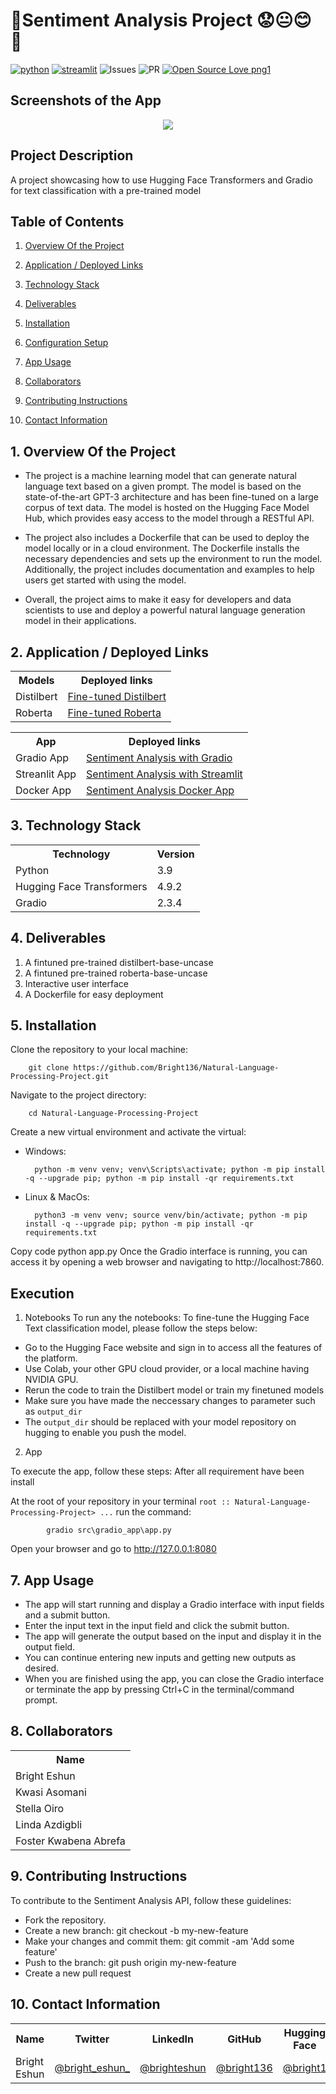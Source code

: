# 🚀Sentiment Analysis Project 😟😐😊 🚀


[![python](https://img.shields.io/badge/Python-3776AB?style=for-the-badge&logo=python&logoColor=white)](https://img.shields.io/badge/Python-3776AB?style=for-the-badge&logo=python&logoColor=white)
[![streamlit](https://img.shields.io/badge/Streamlit-3776AB?style=for-the-badge&logo=streamlit&logoColor=red)](https://img.shields.io/badge/Streamlit-3776AB?style=for-the-badge&logo=streamlit&logoColor=white)
![Issues](https://img.shields.io/github/issues/eaedk/streamlit-iris-app?style=for-the-badge&logo=appveyor)
![PR](https://img.shields.io/github/issues-pr/eaedk/streamlit-iris-app?style=for-the-badge&logo=appveyor)
[![Open Source Love png1](https://badges.frapsoft.com/os/v1/open-source.png?v=103)](https://github.com/ellerbrock/open-source-badges/)


## Screenshots of the App
<div align='center'> 
    <img src="https://drive.google.com/uc?export=view&id=1Ku4QP_1MxXwci791Hat6o7w9C7BNjC5i"/>

</div>



## Project Description 
A project showcasing how to use Hugging Face Transformers and Gradio for text classification with a pre-trained model


## Table of Contents
1. [Overview Of the Project](#overview)

2. [Application / Deployed Links](#application)

3. [Technology Stack](#technology)

4. [Deliverables](#deliverables)

5. [Installation](#installation)

6. [Configuration Setup](#setup)

7. [App Usage](#usage)

8. [Collaborators](#collaborators)

9. [Contributing Instructions](#instructions)

10. [Contact Information](#ontact)


## 1. Overview Of the Project <a name="overview"></a>
- The project is a machine learning model that can generate natural language text based on a given prompt. The model is based on the state-of-the-art GPT-3 architecture and has been fine-tuned on a large corpus of text data. The model is hosted on the Hugging Face Model Hub, which provides easy access to the model through a RESTful API.

- The project also includes a Dockerfile that can be used to deploy the model locally or in a cloud environment. The Dockerfile installs the necessary dependencies and sets up the environment to run the model. Additionally, the project includes documentation and examples to help users get started with using the model.

- Overall, the project aims to make it easy for developers and data scientists to use and deploy a powerful natural language generation model in their applications.
## 2. Application / Deployed Links <a name="application"></a>
<table>
  <tr>
    <th>Models</th>
    <th>Deployed links</th>
  </tr>
  <tr>
    <td>Distilbert</td>
    <td><a href="https://huggingface.co/bright1/fine-tuned-distilbert-base-uncased">Fine-tuned Distilbert</a></td>
  </tr>
  <tr>
    <td>Roberta</td>
    <td><a href="https://huggingface.co/bright1/fine-tuned-twitter-Roberta-base-sentiment">Fine-tuned Roberta</a></td>
  </tr>
</table>

<table>
  <tr>
    <th>App</th>
    <th>Deployed links</th>
  </tr>
  <tr>
    <td>Gradio App</td>
    <td><a href="https://huggingface.co/spaces/bright1/sentiment-analysis-app-gradio">Sentiment Analysis with Gradio</a></td>
  </tr>
  <tr>
    <td>Streanlit App</td>
    <td><a href="https://huggingface.co/spaces/bright1/sentiment-analysis-app-streamlit">Sentiment Analysis with Streamlit</a></td>
  </tr>
  <tr>
    <td>Docker App</td>
    <td><a href="https://huggingface.co/spaces/bright1/MyFirstDockerApp">Sentiment Analysis Docker App</a></td>
  </tr>
</table>

## 3. Technology Stack <a name="technology"></a>
 
<table>
  <tr>
    <th>Technology</th>
    <th>Version</th>
  </tr>
  <tr>
    <td>Python</td>
    <td>3.9</td>
  </tr>
  <tr>
    <td>Hugging Face Transformers</td>
    <td>4.9.2</td>
  </tr>
  <tr>
    <td>Gradio</td>
    <td>2.3.4</td>
  </tr>
</table>

## 4. Deliverables <a name="deliverables"></a>

1. A fintuned pre-trained distilbert-base-uncase 
2. A fintuned pre-trained roberta-base-uncase 
3. Interactive user interface 
4. A Dockerfile for easy deployment 

## 5. Installation <a name="installation"></a>
Clone the repository to your local machine:


        git clone https://github.com/Bright136/Natural-Language-Processing-Project.git

Navigate to the project directory:

        cd Natural-Language-Processing-Project
Create a new virtual environment and activate the virtual:

- Windows:

        python -m venv venv; venv\Scripts\activate; python -m pip install -q --upgrade pip; python -m pip install -qr requirements.txt  

- Linux & MacOs:

        python3 -m venv venv; source venv/bin/activate; python -m pip install -q --upgrade pip; python -m pip install -qr requirements.txt



Copy code
python app.py
Once the Gradio interface is running, you can access it by opening a web browser and navigating to http://localhost:7860.

## Execution
1. Notebooks
To run any the notebooks:
To fine-tune the Hugging Face Text classification model, please follow the steps below:

- Go to the Hugging Face website and sign in to access all the features of the platform.
- Use Colab, your other GPU cloud provider, or a local machine having NVIDIA GPU.
- Rerun the code to train the Distilbert model or train my finetuned models
- Make sure you have made the neccessary changes to parameter such as `output_dir`
- The `output_dir` should be replaced with your model repository on hugging to enable you push the model.

2. App

To execute the app, follow these steps:
After all requirement have been install

At the root of your repository in your terminal
`root :: Natural-Language-Processing-Project> ...`
run the command:


            gradio src\gradio_app\app.py

Open your browser and go to http://127.0.0.1:8080



## 7. App Usage <a name="usage"></a>
- The app will start running and display a Gradio interface with input fields and a submit button.
- Enter the input text in the input field and click the submit button.
- The app will generate the output based on the input and display it in the output field.
- You can continue entering new inputs and getting new outputs as desired.
- When you are finished using the app, you can close the Gradio interface or terminate the app by pressing Ctrl+C in the terminal/command prompt.

## 8. Collaborators <a name="collaborators"></a>
<table>
  <tr>
    <th>Name</th>
  </tr>
  <tr>
    <td>Bright Eshun</td>
  </tr>
  <tr>
    <td>Kwasi Asomani</td>
  </tr>
  <tr>
    <td>Stella  Oiro</td>
  </tr>
  <tr>
    <td>Linda Azdigbli</td>
  </tr>
    <tr>
    <td>Foster Kwabena Abrefa</td>
  </tr>
</table>


## 9. Contributing Instructions <a name="instructions"></a>
To contribute to the Sentiment Analysis API, follow these guidelines:

- Fork the repository.
- Create a new branch: git checkout -b my-new-feature
- Make your changes and commit them: git commit -am 'Add some feature'
- Push to the branch: git push origin my-new-feature
- Create a new pull request

## 10. Contact Information <a name="contact"></a>

<table>
  <tr>
    <th>Name</th>
    <th>Twitter</th>
    <th>LinkedIn</th>
    <th>GitHub</th>
    <th>Hugging Face</th>
  </tr>
  <tr>
    <td>Bright Eshun</td>
    <td><a href="https://twitter.com/bright_eshun_">@bright_eshun_</a></td>
    <td><a href="https://www.linkedin.com/in/bright-eshun-9a8a51100/">@brighteshun</a></td>
    <td><a href="https://github.com/Bright136">@bright136</a></td>
    <td><a href="https://huggingface.co/bright1">@bright1</a></td>
  </tr>
</table>
